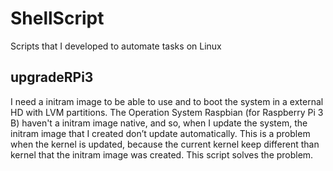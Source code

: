 # ShellScript
Scripts that I developed to automate tasks on Linux

## upgradeRPi3
I need a initram image to be able to use and to boot the system in a external HD with LVM partitions. The Operation System Raspbian (for Raspberry Pi 3 B) haven't a initram image native, and so, when I update the system, the initram image that I created don’t update automatically. This is a problem when the kernel is updated, because the current kernel keep different than kernel that the initram image was created. This script solves the problem.
